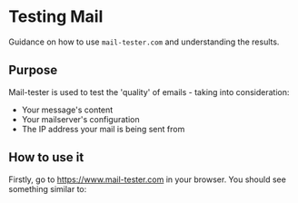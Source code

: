 # Testing Mail

Guidance on how to use `mail-tester.com` and understanding the results.

## Purpose
Mail-tester is used to test the 'quality' of emails - taking into consideration:
* Your message's content
* Your mailserver's configuration
* The IP address your mail is being sent from

## How to use it
Firstly, go to https://www.mail-tester.com in your browser. You should see something similar to:
